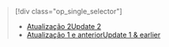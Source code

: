 > [!div class="op_single_selector"]
> * [<span data-ttu-id="63fab-101">Atualização 2</span><span class="sxs-lookup"><span data-stu-id="63fab-101">Update 2</span></span>](../articles/storsimple/storsimple-clone-volume-u2.md)
> * [<span data-ttu-id="63fab-102">Atualização 1 e anterior</span><span class="sxs-lookup"><span data-stu-id="63fab-102">Update 1 & earlier</span></span>](../articles/storsimple/storsimple-clone-volume.md)
> 
> 


